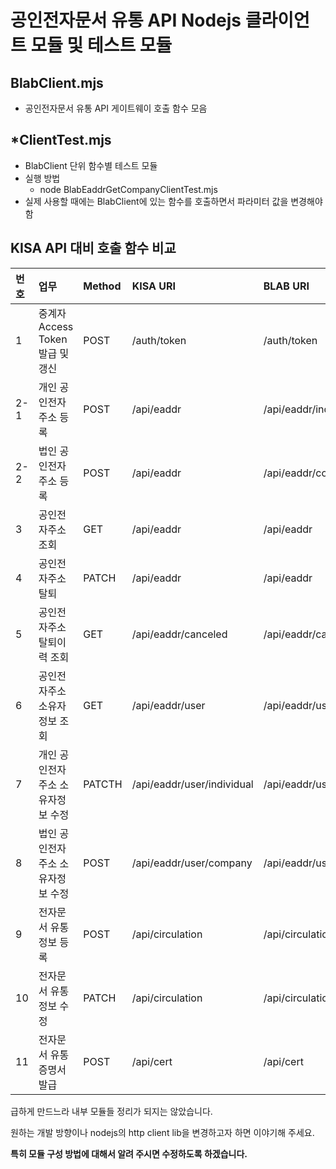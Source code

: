 # 공인전자문서 유통 API Nodejs 클라이언트 모듈 및 테스트 모듈
## BlabClient.mjs
* 공인전자문서 유통 API 게이트웨이 호출 함수 모음

## *ClientTest.mjs
* BlabClient 단위 함수별 테스트 모듈
* 실행 방법
  * node BlabEaddrGetCompanyClientTest.mjs
* 실제 사용할 때에는 BlabClient에 있는 함수를 호출하면서 파라미터 값을 변경해야 함

## KISA API 대비 호출 함수 비교
| 번호 | 업무 | Method | KISA URI | BLAB URI | BlabClient 함수 | Test 파일 | 
|:---|:---|:---|:---|:---|:---|:---|
| 1 | 중계자 Access Token 발급 및 갱신 | POST | /auth/token | /auth/token | Nodejs에서는 미작업 | | 
| 2-1 | 개인 공인전자주소 등록 | POST | /api/eaddr | /api/eaddr/individual | PostEaddrRegistIndividual | BlabEaddrRegistIndividualClientTest.mjs |
| 2-2 | 법인 공인전자주소 등록 | POST | /api/eaddr | /api/eaddr/company | PostEaddrRegistCompany | BlabEaddrRegistCompanyClientTest.mjs |
| 3 | 공인전자주소 조회 | GET | /api/eaddr | /api/eaddr | GetEaddr | BlabEaddrGetCompanyClientTest.mjs<br>BlabEaddrGetIndividualClientTest.mjs |
| 4 | 공인전자주소 탈퇴 | PATCH | /api/eaddr | /api/eaddr | PatchEddrCancel | BlabEaddrCancelCompanyClientTest.mjs<br>BlabEaddrCancelIndividualClientTest.mjs |
| 5 | 공인전자주소 탈퇴이력 조회 | GET | /api/eaddr/canceled | /api/eaddr/canceled | GetEaddrGetCanceled | BlabEaddrGetCanceledCompanyClientTest.mjs<br>BlabEaddrGetCanceledIndividualClientTest.mjs |
| 6 | 공인전자주소 소유자정보 조회 | GET | /api/eaddr/user | /api/eaddr/user | GetEaddrUser | BlabEaddrGetUserCompanyClientTest.mjs<br>BlabEaddrGetUserIndividualClientTest.mjs |
| 7 | 개인 공인전자주소 소유자정보 수정 | PATCTH | /api/eaddr/user/individual | /api/eaddr/user/individual | PatchEddrUpdateUserIndividual | BlabEaddrUpdateUserIndividualClientTest.mjs |
| 8 | 법인 공인전자주소 소유자정보 수정 | POST | /api/eaddr/user/company | /api/eaddr/user/company | PostEaddrUpdateUserCompany | BlabEaddrUpdateUerCompanyClientTest.mjs |
| 9 | 전자문서 유통정보 등록 | POST | /api/circulation | /api/circulation | PostEdocDistRegist | BlabEdocDistRegistClientTest.mjs |
| 10 | 전자문서 유통정보 수정 | PATCH | /api/circulation | /api/circulation | PatchEdocDistRead | BlabEdocDistReadClientTest.mjs |
| 11 | 전자문서 유통증명서 발급 | POST | /api/cert | /api/cert | 미작업 | |

급하게 만드느라 내부 모듈들 정리가 되지는 않았습니다.

원하는 개발 방향이나 nodejs의 http client lib을 변경하고자 하면 이야기해 주세요.

<strong>특히 모듈 구성 방법에 대해서 알려 주시면 수정하도록 하겠습니다.</strong>
